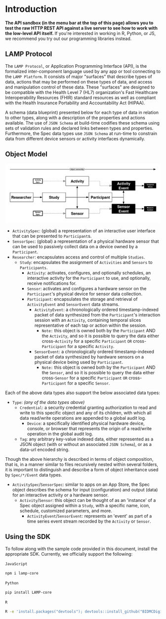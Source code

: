 # Introduction

**The API sandbox (in the menu bar at the top of this page) allows you to test the raw HTTP REST API against a live server to see how to work with the low-level API itself.** 
If you're interested in working in R, Python, or JS, we recommend you try out our programming libraries instead. 

## LAMP Protocol
The `LAMP Protocol`, or Application Programming Interface (API), is the formalized inter-component language used by any app or tool connecting to the `LAMP Platform`. It consists of major "surfaces" that describe types of data, actions that may be performed on these types of data, and access and manipulation control of these data. These "surfaces" are designed to be compatible with the Health Level 7 (HL7) organization's Fast Healthcare Interoperability Resources (FHIR) standard resources as well as compliant with the Health Insurance Portability and Accountability Act (HIPAA).

A schema (data blueprint) presented below for each type of data in relation to other types, along with a description of the properties and actions available. The use of `JSON Schema` at build-time codifies these schema using sets of validation rules and declared links between types and properties. Furthermore, the Spec data types use `JSON Schema` at run-time to constrain data from different device sensors or activity interfaces dynamically.

## Object Model
![Object Hierarchy](assets/object_model.svg)

- `ActivitySpec`: (global) a representation of an interactive user interface that can be presented to `Participant`s.
- `SensorSpec`: (global) a representation of a physical hardware sensor that can be used to passively collect data on a device owned by a `Participant`.
- `Researcher`: encapsulates access and control of multiple `Studies`.
    - `Study`: encapsulates the assignment of `Activities` and `Sensors` to `Participants`.
        - `Activity`: activates, configures, and optionally schedules, an interactive   activity for the `Participant` to use, and optionally, receive notifications for.
        - `Sensor`: activates and configures a hardware sensor on the `Participant`'s physical device for sensor data collection.
        - `Participant`: encapsulates the storage and retrieval of `ActivityEvent` and `SensorEvent` data streams.
            - `ActivityEvent`: a chronologically ordered timestamp-indexed packet of data synthesized from the `Participant`'s interaction session with an `Activity`, containing temporal slices representative of each tap or action within the session.
                - `Note:` this object is owned both by the `Participant` AND the `Activity`, and so it is possible to query the data either cross-`Activity` for a specific `Participant` `OR` cross-`Participant` for a specific `Activity`.
            - `SensorEvent`: a chronologically ordered timestamp-indexed packet of data synthesized by hardware sensors on a physical device being used by `Participant`.
                - `Note:` this object is owned both by the `Participant` AND the `Sensor`, and so it is possible to query the data either cross-`Sensor` for a specific `Participant` `OR` cross-`Participant` for a specific `Sensor`.

Each of the above data types also support the below associated data types:
- `Type`: *(any of the data types above)*
    - `Credential`: a security credential granting authorization to read and write to this specific object and any of its children, with which all data read/write operations are appended to a global audit log.
        - `Device`: a specifically identified physical hardware device, console, or browser that represents the origin of a read/write operation in the global audit log.
    - `Tag`: any arbitrary key-value indexed data, either represented as a JSON object (with or without an associated `JSON Schema`), or as a data-url encoded string.

Though the above hierarchy is described in terms of object composition, that is, in a manner similar to files recursively nested within several folders, it is important to distinguish and describe a form of object inheritance used by `Spec/*/Event` data types.
- `ActivitySpec`/`SensorSpec`: similar to apps on an App Store, the Spec object describes the schema for input (configuration) and output (data) for an interactive activity or a hardware sensor.
    - `Activity`/`Sensor`: this object can be thought of as an 'instance' of a Spec object assigned within a `Study`, with a specific name, icon, schedule, customized parameters, and more. 
        - `ActivityEvent`/`SensorEvent`: represents an 'event' as part of a time series event stream recorded by the `Activity` or `Sensor`. 

## Using the SDK
To follow along with the sample code provided in this document, install the appropriate SDK. Currently, we officially support the following:

`JavaScript`
```bash
npm i lamp-core
```
`Python`
```bash
pip install LAMP-core
```
`R`
```bash
R -e 'install.packages("devtools"); devtools::install_github("BIDMCDigitalPsychiatry/LAMP-r")'
```
